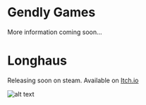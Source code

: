 # Gendly Games
More information coming soon...

# Longhaus

Releasing soon on steam. Available on [Itch.io](https://gendlygames.itch.io/longhaus)

![alt text](https://github.com/GendlyGames/.github/profile/banner.png "Longhaus")
